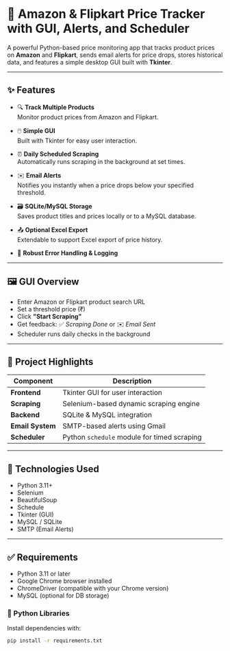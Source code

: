 # 🛒 Amazon & Flipkart Price Tracker with GUI, Alerts, and Scheduler

A powerful Python-based price monitoring app that tracks product prices on **Amazon** and **Flipkart**, sends email alerts for price drops, stores historical data, and features a simple desktop GUI built with **Tkinter**.

---

## ✨ Features

- 🔍 **Track Multiple Products**  
  Monitor product prices from Amazon and Flipkart.

- 🖱️ **Simple GUI**  
  Built with Tkinter for easy user interaction.

- ⏰ **Daily Scheduled Scraping**  
  Automatically runs scraping in the background at set times.

- ✉️ **Email Alerts**  
  Notifies you instantly when a price drops below your specified threshold.

- 🗃️ **SQLite/MySQL Storage**  
  Saves product titles and prices locally or to a MySQL database.

- 📤 **Optional Excel Export**  
  Extendable to support Excel export of price history.

- 🧠 **Robust Error Handling & Logging**

---

## 🖼️ GUI Overview

- Enter Amazon or Flipkart product search URL  
- Set a threshold price (₹)  
- Click **"Start Scraping"**  
- Get feedback: ✅ *Scraping Done* or ✉️ *Email Sent*  
- Scheduler runs daily checks in the background

---

## 📁 Project Highlights

| Component       | Description                                      |
|-----------------|--------------------------------------------------|
| **Frontend**    | Tkinter GUI for user interaction                 |
| **Scraping**    | Selenium-based dynamic scraping engine           |
| **Backend**     | SQLite & MySQL integration                       |
| **Email System**| SMTP-based alerts using Gmail                    |
| **Scheduler**   | Python `schedule` module for timed scraping      |

---

## 🧩 Technologies Used

- Python 3.11+
- Selenium
- BeautifulSoup
- Schedule
- Tkinter (GUI)
- MySQL / SQLite
- SMTP (Email Alerts)

---

## ✅ Requirements

- Python 3.11 or later
- Google Chrome browser installed
- ChromeDriver (compatible with your Chrome version)
- MySQL (optional for DB storage)

### 🔧 Python Libraries
Install dependencies with:
```bash
pip install -r requirements.txt
